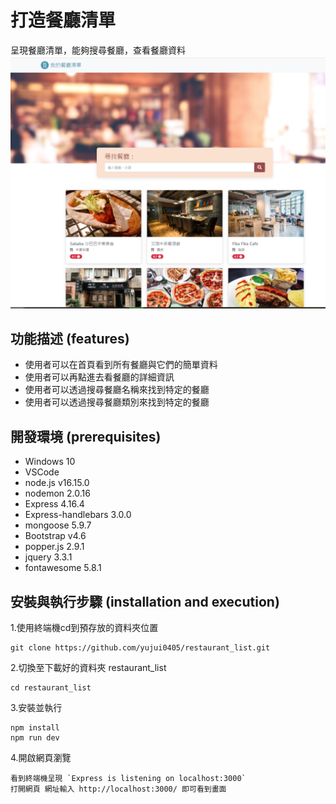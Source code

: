 # 打造餐廳清單
呈現餐廳清單，能夠搜尋餐廳，查看餐廳資料
![displayPic](https://github.com/yujui0405/restaurant_list/blob/main/image/displayPic.PNG)

## 功能描述 (features)
+ 使用者可以在首頁看到所有餐廳與它們的簡單資料
+ 使用者可以再點進去看餐廳的詳細資訊
+ 使用者可以透過搜尋餐廳名稱來找到特定的餐廳
+ 使用者可以透過搜尋餐廳類別來找到特定的餐廳

## 開發環境 (prerequisites)
+ Windows 10
+ VSCode
+ node.js v16.15.0
+ nodemon 2.0.16
+ Express 4.16.4
+ Express-handlebars 3.0.0
+ mongoose 5.9.7
+ Bootstrap v4.6
+ popper.js 2.9.1
+ jquery 3.3.1
+ fontawesome 5.8.1

## 安裝與執行步驟 (installation and execution)
1.使用終端機cd到預存放的資料夾位置
```
git clone https://github.com/yujui0405/restaurant_list.git
```
2.切換至下載好的資料夾 restaurant_list
```
cd restaurant_list
```
3.安裝並執行
```
npm install 
npm run dev
```
4.開啟網頁瀏覽
```
看到終端機呈現 `Express is listening on localhost:3000`
打開網頁 網址輸入 http://localhost:3000/ 即可看到畫面
```

